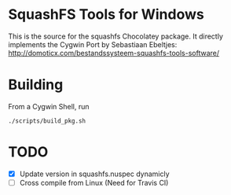 # SquashFS Tools for Windows

This is the source for the squashfs Chocolatey package.  It directly implements the Cygwin Port by Sebastiaan Ebeltjes:
http://domoticx.com/bestandssysteem-squashfs-tools-software/

# Building
From a Cygwin Shell, run
```
./scripts/build_pkg.sh
```

# TODO
- [x] Update version in squashfs.nuspec dynamicly
- [ ] Cross compile from Linux (Need for Travis CI)
